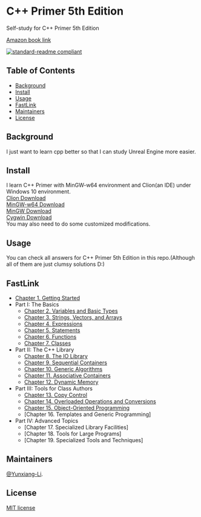 # C++ Primer 5th Edition

Self-study for C++ Primer 5th Edition<br>

[Amazon book link](https://www.amazon.com/C-Primer-Stanley-B-Lippman-ebook/dp/B0091I7FEQ/ref=sr_1_1?dchild=1&keywords=Cpp+primer&qid=1588913221&sr=8-1)

[![standard-readme compliant](https://img.shields.io/badge/readme%20style-standard-brightgreen.svg?style=flat-square)](https://github.com/RichardLitt/standard-readme)

## Table of Contents

- [Background](#background)
- [Install](#install)
- [Usage](#usage)
- [FastLink](#fastlink)
- [Maintainers](#maintainers)
- [License](#license)

## Background<br>
I just want to learn cpp better so that I can study Unreal Engine more easier.

## Install

I learn C++ Primer with MinGW-w64 environment and Clion(an IDE) under Windows 10 environment.<br>
[Clion Download](https://www.jetbrains.com/clion/download/#section=windows)<br>
[MinGW-w64 Download](http://mingw-w64.org/doku.php/download)<br>
[MinGW Download](https://osdn.net/projects/mingw/releases/)<br>
[Cygwin Download](https://cygwin.com/install.html)<br>
You may also need to do some customized modifications.

## Usage

You can check all answers for C++ Primer 5th Edition in this repo.(Although all of them are just clumsy solutions D:)

## FastLink

- [Chapter 1. Getting Started](https://github.com/Yunxiang-Li/Cpp_Primer/blob/master/Chapter%201.%20Getting%20Started/Chapter%201.%20Getting%20Started.md)
- Part I: The Basics
  - [Chapter 2. Variables and Basic Types](https://github.com/Yunxiang-Li/Cpp_Primer/blob/master/Chapter%202.%20Variables%20and%20Basic%20Types/Chapter%202.%20Variables%20and%20Basic%20Types.md)
  - [Chapter 3. Strings, Vectors, and Arrays](https://github.com/Yunxiang-Li/Cpp_Primer/blob/master/Chapter%203.%20Strings,%20Vectors,%20and%20Arrays/Chapter%203.%20Strings,%20Vectors,%20and%20Arrays.md)
  - [Chapter 4. Expressions](https://github.com/Yunxiang-Li/Cpp_Primer/blob/master/Chapter%204.%20Expressions/Chapter%204.%20Expressions.md)
  - [Chapter 5. Statements](https://github.com/Yunxiang-Li/Cpp_Primer/blob/master/Chapter%205.%20Statements/Chapter%205.%20Statements.md)
  - [Chapter 6. Functions](https://github.com/Yunxiang-Li/Cpp_Primer/blob/master/Chapter%206.%20Functions/Chapter%206.%20Functions.md)
  - [Chapter 7. Classes](https://github.com/Yunxiang-Li/Cpp_Primer/blob/master/Chapter%207.%20Classes/Chapter%207.Classes.md)
- Part II: The C++ Library
  - [Chapter 8. The IO Library](https://github.com/Yunxiang-Li/Cpp_Primer/blob/master/Chapter%208.%20The%20IO%20Library/Chapter%208.%20The%20IO%20Library.md)
  - [Chapter 9. Sequential Containers](https://github.com/Yunxiang-Li/Cpp_Primer/blob/master/Chapter%209.%20Sequential%20Containers/Chapter%209.%20Sequential%20Containers.md)
  - [Chapter 10. Generic Algorithms](https://github.com/Yunxiang-Li/Cpp_Primer/blob/master/Chapter%2010.%20Generic%20Algorithms/Chapter%2010.%20Generic%20Algorithms.md)
  - [Chapter 11. Associative Containers](https://github.com/Yunxiang-Li/Cpp_Primer/blob/master/Chapter%2011.%20Associative%20Containers/Chapter%2011.%20Associative%20Containers.md)
  - [Chapter 12. Dynamic Memory](https://github.com/Yunxiang-Li/Cpp_Primer/blob/master/Chapter%2012.%20Dynamic%20Memory/Chapter%2012.%20Dynamic%20Memory.md)
- Part III: Tools for Class Authors
  - [Chapter 13. Copy Control](https://github.com/Yunxiang-Li/Cpp_Primer/blob/master/Chapter%2013.%20Copy%20Control/Chapter%2013.%20Copy%20Control.md)
  - [Chapter 14. Overloaded Operations and Conversions](https://github.com/Yunxiang-Li/Cpp_Primer/blob/master/Chapter%2014.%20Overloaded%20Operations%20and%20Conversions/Chapter%2014.%20Overloaded%20Operations%20and%20Conversions.md)
  - [Chapter 15. Object-Oriented Programming](https://github.com/Yunxiang-Li/Cpp_Primer/blob/master/Chapter%2015.%20Object-Oriented%20Programming/Chapter%2015.%20Object-Oriented%20Programming.md)
  - [Chapter 16. Templates and Generic Programming]
- Part IV:  Advanced Topics
  - [Chapter 17. Specialized Library Facilities]
  - [Chapter 18. Tools for Large Programs]
  - [Chapter 19. Specialized Tools and Techniques]

## Maintainers

[@Yunxiang-Li](https://github.com/Yunxiang-Li).

## License

[MIT license](https://github.com/Yunxiang-Li/Cpp_Primer/blob/master/LICENSE)
